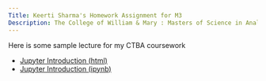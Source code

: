 ```yaml
---
Title: Keerti Sharma's Homework Assignment for M3
Description: The College of William & Mary : Masters of Science in Analytics
--- 
```


Here is some sample lecture for my CTBA coursework
- [Jupyter Introduction (html)](JupyterIntroduction.html)
- [Jupyter Introduction (ipynb)](JupyterIntroduction.ipynb)
